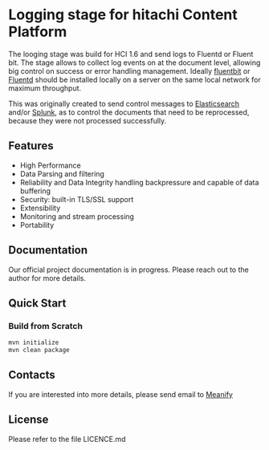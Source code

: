 # Logging stage for hitachi Content Platform

The looging stage was build for HCI 1.6 and send logs to Fluentd or Fluent bit. 
The stage allows to collect log events on at the document level, allowing big control on success or error handling management. 
Ideally [fluentbit](https://fluentbit.io/) or [Fluentd](https://www.fluentd.org/) should be installed locally on a server on the same local network for maximum throughput. 

This was originally created to send control messages to [Elasticsearch](https://www.elastic.co/) and/or [Splunk](https://www.splunk.com/), as to control the documents that need to be reprocessed, because they were not processed successfully. 

## Features

- High Performance
- Data Parsing and filtering
- Reliability and Data Integrity handling backpressure and capable of data buffering 
- Security: built-in TLS/SSL support
- Extensibility
- Monitoring and stream processing 
- Portability

## Documentation

Our official project documentation is in progress. Please reach out to the author for more details. 

## Quick Start

### Build from Scratch

```bash
mvn initialize 
mvn clean package 
```

## Contacts 
If you are interested into more details, please send email to [Meanify](mail://meanify@gmail.com)

## License
Please refer to the file LICENCE.md